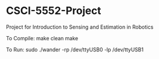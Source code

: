 # CSCI-5552-Project
Project for Introduction to Sensing and Estimation in Robotics

To Compile:
make clean
make

To Run:
sudo ./wander -rp /dev/ttyUSB0 -lp /dev/ttyUSB1



